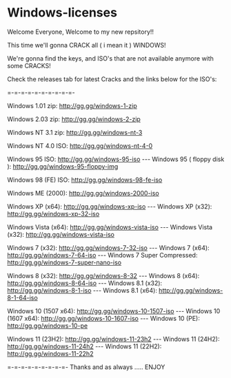 # Windows-licenses

Welcome Everyone, Welcome to my new repsitory!!

This time we'll gonna CRACK all ( i mean it ) WINDOWS!

We're gonna find the keys, and ISO's that are not available anymore with some CRACKS!

Check the releases tab for latest Cracks and the links below for the ISO's:

=-=-=-=-=-=-=-=-=-=-

Windows 1.01 zip: http://gg.gg/windows-1-zip

Windows 2.03 zip: http://gg.gg/windows-2-zip

Windows NT 3.1 zip: http://gg.gg/windows-nt-3

Windows NT 4.0 ISO: http://gg.gg/windows-nt-4-0

Windows 95 ISO: http://gg.gg/windows-95-iso --- Windows 95 ( floppy disk ): http://gg.gg/windows-95-floppy-img

Windows 98 (FE) ISO: http://gg.gg/windows-98-fe-iso

Windows ME (2000): http://gg.gg/windows-2000-iso

Windows XP (x64): http://gg.gg/windows-xp-iso  --- Windows XP (x32): http://gg.gg/windows-xp-32-iso

Windows Vista (x64): http://gg.gg/windows-vista-iso --- Windows Vista (x32): http://gg.gg/windows-vista-iso

Windows 7 (x32): http://gg.gg/windows-7-32-iso --- Windows 7 (x64): http://gg.gg/windows-7-64-iso --- Windows 7 Super Compressed: http://gg.gg/windows-7-super-nano-iso

Windows 8 (x32): http://gg.gg/windows-8-32 --- Windows 8 (x64): http://gg.gg/windows-8-64-iso --- Windows 8.1 (x32): http://gg.gg/windows-8-1-iso --- Windows 8.1 (x64): http://gg.gg/windows-8-1-64-iso

Windows 10 (1507 x64): http://gg.gg/windows-10-1507-iso --- Windows 10 (1607 x64): http://gg.gg/windows-10-1607-iso --- Windows 10 (PE): http://gg.gg/windows-10-pe

Windows 11 (23H2): http://gg.gg/windows-11-23h2 --- Windows 11 (24H2): http://gg.gg/windows-11-24h2 --- Windows 11 (22H2): http://gg.gg/windows-11-22h2






=-=-=-=-=-=-=-=-=-
Thanks and as always ..... ENJOY
